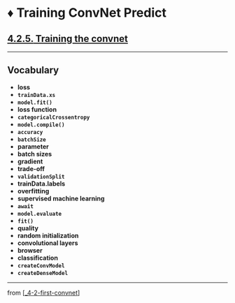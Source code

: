 # ♦️ Training ConvNet Predict

## [**4.2.5.** Training the convnet](https://livebook.manning.com/book/deep-learning-with-javascript/chapter-4/73)

---

## **Vocabulary**

- **loss**
- **`trainData.xs`**
- **`model.fit()`**
- **loss function**
- **`categoricalCrossentropy`**
- **`model.compile()`**
- **`accuracy`**
- **`batchSize`**
- **parameter**
- **batch sizes**
- **gradient**
- **trade-off**
- **`validationSplit`**
- **trainData.labels**
- **overfitting**
- **supervised machine learning**
- **`await`**
- **`model.evaluate`**
- **`fit()`**
- **quality**
- **random initialization**
- **convolutional layers**
- **browser**
- **classification**
- **`createConvModel`**
- **`createDenseModel`**

---
from [[_4-2-first-convnet]]

[//begin]: # "Autogenerated link references for markdown compatibility"
[_4-2-first-convnet]: _4-2-first-convnet.md "♦️ First ConvNet"
[//end]: # "Autogenerated link references"
